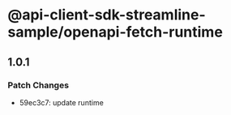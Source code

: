 # @api-client-sdk-streamline-sample/openapi-fetch-runtime

## 1.0.1

### Patch Changes

- 59ec3c7: update runtime
